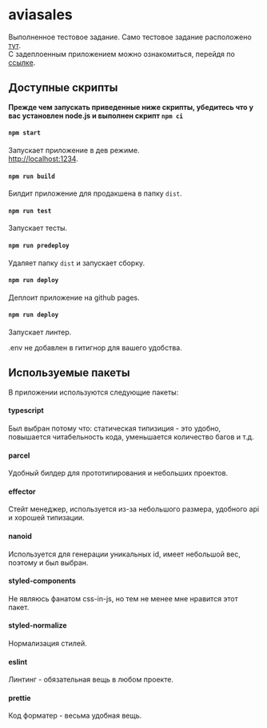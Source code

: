 # aviasales

Выполненное тестовое задание. Само тестовое задание расположено [тут](https://github.com/KosyanMedia/test-tasks/tree/master/aviasales_frontend).<br />
С задеплоенным приложением можно ознакомиться, перейдя по [ссылке](https://khromove.github.io/aviasales/).

## Доступные скрипты

**Прежде чем запускать приведенные ниже скрипты, убедитесь что у вас установлен node.js и выполнен скрипт `npm ci`**</br>

#### `npm start`

Запускает приложение в дев режиме.<br>
[http://localhost:1234](http://localhost:1234).

#### `npm run build`

Билдит приложение для продакшена в папку `dist`.

#### `npm run test`

Запускает тесты. 

#### `npm run predeploy`

Удаляет папку `dist` и запускает сборку.

#### `npm run deploy`

Деплоит приложение на github pages.

#### `npm run deploy`

Запускает линтер.


.env не добавлен в гитигнор для вашего удобства.

## Используемые пакеты

В приложении используются следующие пакеты:

#### typescript

Был выбран потому что: статическая типизиция - это удобно, повышается читабельность кода, уменьшается количество багов и т.д.

#### parcel

Удобный билдер для прототипирования и небольших проектов.

#### effector

Стейт менеджер, используется из-за небольшого размера, удобного api и хорошей типизации.

#### nanoid

Используется для генерации уникальных id, имеет небольшой вес, поэтому и был выбран.

#### styled-components

Не являюсь фанатом css-in-js, но тем не менее мне нравится этот пакет.

#### styled-normalize

Нормализация стилей.

#### eslint

Линтинг - обязательная вещь в любом проекте. 

#### prettie

Код форматер - весьма удобная вещь.



